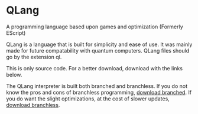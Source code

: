 # QLang
A programming language based upon games and optimization (Formerly EScript)

QLang is a language that is built for simplicity and ease of use. It was mainly made for future compatability with quantum computers. QLang files should go by the extension ql.

This is only source code. For a better download, download with the links below.

The QLang interpreter is built both branched and branchless. If you do not know the pros and cons of branchless programming, [download branched](https://craft1c.net/QLang/branched). If you do want the slight optimizations, at the cost of slower updates, [download branchless](https://craft1c.net/QLang/branchless).
